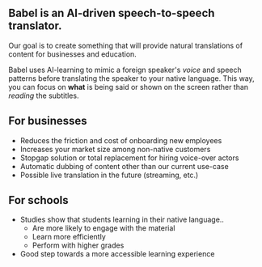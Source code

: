 ## Babel is an AI-driven speech-to-speech translator.

Our goal is to create something that will provide natural translations of content for businesses and education.

Babel uses AI-learning to mimic a foreign speaker's *voice* and speech patterns before translating the speaker to your native language. This way, you can focus on **what** is being said or shown on the screen rather than *reading* the subtitles.

## For businesses
- Reduces the friction and cost of onboarding new employees
- Increases your market size among non-native customers
- Stopgap solution or total replacement for hiring voice-over actors
- Automatic dubbing of content other than our current use-case
- Possible live translation in the future (streaming, etc.)

## For schools
- Studies show that students learning in their native language..
  - Are more likely to engage with the material
  - Learn more efficiently
  - Perform with higher grades
- Good step towards a more accessible learning experience
